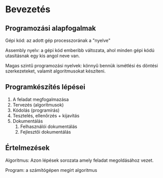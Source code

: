 # Bevezetés

## Programozási alapfogalmak

Gépi kód: az adott gép processzorának a "nyelve"

Assembly nyelv: a gépi kód emberibb változata, ahol minden gépi kódú utasításnak egy kis angol neve van.

Magas szintű programozási nyelvek: könnyű bennük ismétlési és döntési szerkezeteket, valamit algoritmusokat készíteni.

## Programkészítés lépései

1. A feladat megfogalmazása
2. Tervezés \(algoritmusok\)
3. Kódolás \(programírás\)
4. Tesztelés, ellenőrzés + kijavítás
5. Dokumentálás
   1. Felhasználói dokumentálás
   2. Fejlesztői dokumentálás

## Értelmezések

Algoritmus: Azon lépések sorozata amely feladat megoldásához vezet.

Program: a számítógépen megírt algoritmus

